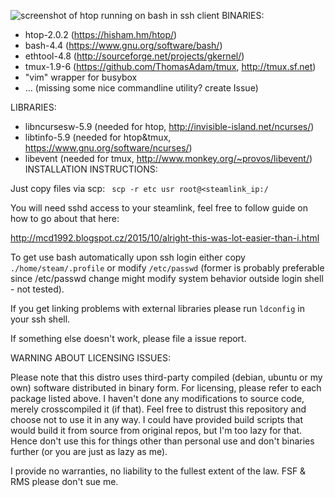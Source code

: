 ![screenshot of htop running on bash in ssh client](https://cloud.githubusercontent.com/assets/1160582/21749690/0319b792-d5a4-11e6-963c-0bcbb695d354.png)
BINARIES:

* htop-2.0.2 (https://hisham.hm/htop/)
* bash-4.4 (https://www.gnu.org/software/bash/)
* ethtool-4.8 (http://sourceforge.net/projects/gkernel/)
* tmux-1.9-6 (https://github.com/ThomasAdam/tmux, http://tmux.sf.net)
* "vim" wrapper for busybox
* ... (missing some nice commandline utility? create Issue) 

LIBRARIES: 
* libncursesw-5.9 (needed for htop, http://invisible-island.net/ncurses/)
* libtinfo-5.9 (needed for htop&tmux, https://www.gnu.org/software/ncurses/)
* libevent (needed for tmux, http://www.monkey.org/~provos/libevent/)
INSTALLATION INSTRUCTIONS:

Just copy files via scp:
``` scp -r etc usr root@<steamlink_ip:/```

You will need sshd access to your steamlink, feel free to follow guide on how to go about that here:

http://mcd1992.blogspot.cz/2015/10/alright-this-was-lot-easier-than-i.html

To get use bash automatically upon ssh login either copy ```./home/steam/.profile``` or modify ```/etc/passwd``` (former is probably preferable since /etc/passwd change might modify system behavior outside login shell - not tested).

If you get linking problems with external libraries please run ```ldconfig``` in your ssh shell.

If something else doesn't work, please file a issue report.

WARNING ABOUT LICENSING ISSUES:

Please note that this distro uses third-party compiled (debian, ubuntu or my own) software distributed in binary form.
For licensing, please refer to each package listed above. I haven't done any modifications to source code,
merely crosscompiled it (if that). Feel free to distrust this repository and choose not to use it in any way.
I could have provided build scripts that would build it from source from original repos, but I'm too lazy for that.
Hence don't use this for things other than personal use and don't binaries further (or you are just as lazy as me).

I provide no warranties, no liability to the fullest extent of the law. FSF & RMS please don't sue me.
